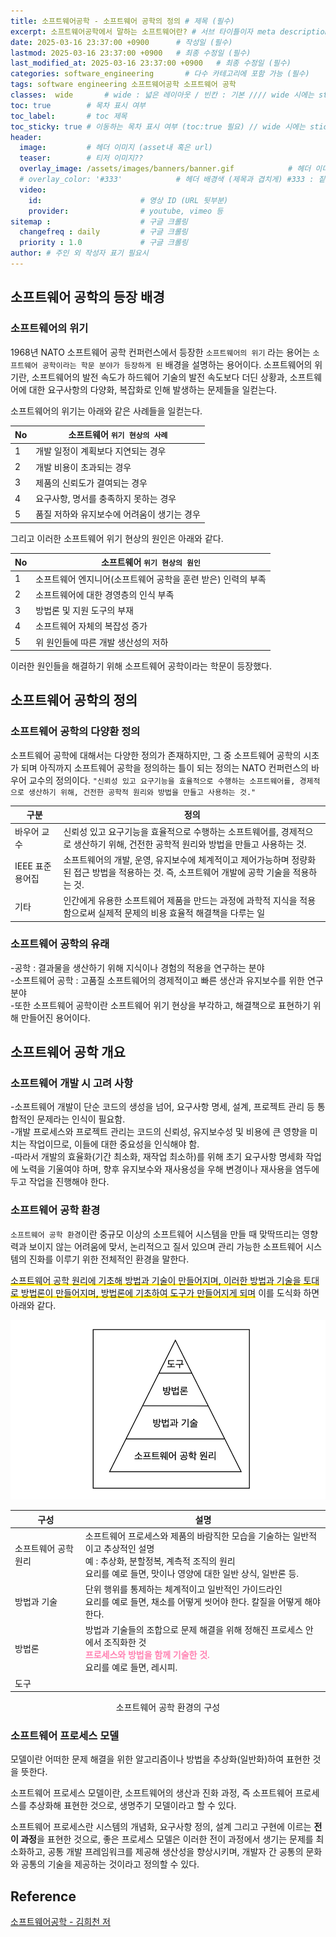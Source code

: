 ```yaml
---
title: 소프트웨어공학 - 소프트웨어 공학의 정의 # 제목 (필수)
excerpt: 소프트웨어공학에서 말하는 소프트웨어란? # 서브 타이틀이자 meta description (필수)
date: 2025-03-16 23:37:00 +0900      # 작성일 (필수)
lastmod: 2025-03-16 23:37:00 +0900   # 최종 수정일 (필수)
last_modified_at: 2025-03-16 23:37:00 +0900   # 최종 수정일 (필수)
categories: software_engineering       # 다수 카테고리에 포함 가능 (필수)
tags: software engineering 소프트웨어공학 소프트웨어 공학                     # 태그 복수개 가능 (필수)
classes:  wide       # wide : 넓은 레이아웃 / 빈칸 : 기본 //// wide 시에는 sticky toc 불가
toc: true        # 목차 표시 여부
toc_label:       # toc 제목
toc_sticky: true # 이동하는 목차 표시 여부 (toc:true 필요) // wide 시에는 sticky toc 불가
header: 
  image:         # 헤더 이미지 (asset내 혹은 url)
  teaser:        # 티저 이미지??
  overlay_image: /assets/images/banners/banner.gif            # 헤더 이미지 (제목과 겹치게)
  # overlay_color: '#333'            # 헤더 배경색 (제목과 겹치게) #333 : 짙은 회색 (필수)
  video:
    id:                      # 영상 ID (URL 뒷부분)
    provider:                # youtube, vimeo 등
sitemap :                    # 구글 크롤링
  changefreq : daily         # 구글 크롤링
  priority : 1.0             # 구글 크롤링
author: # 주인 외 작성자 표기 필요시
---
```

<!--postNo: 20250316_002-->

## 소프트웨어 공학의 등장 배경  

### 소프트웨어의 위기  

1968년 NATO 소프트웨어 공학 컨퍼런스에서 등장한 `소프트웨어의 위기` 라는 용어는 `소프트웨어 공학이라는 학문 분야가 등장하게 된` 배경을 설명하는 용어이다. 소프트웨어의 위기란, 소프트웨어의 발전 속도가 하드웨어 기술의 발전 속도보다 더딘 상황과, 소프트웨어에 대한 요구사항의 다양화, 복잡화로 인해 발생하는 문제들을 일컫는다.  

소프트웨어의 위기는 아래와 같은 사례들을 일컫는다.  

|No|소프트웨어 `위기 현상의 사례`|
|---|---|
|1|개발 일정이 계획보다 지연되는 경우|
|2|개발 비용이 초과되는 경우|
|3|제품의 신뢰도가 결여되는 경우|
|4|요구사항, 명서를 충족하지 못하는 경우|
|5|품질 저하와 유지보수에 어려움이 생기는 경우|

그리고 이러한 소프트웨어 위기 현상의 원인은 아래와 같다.  

|No|소프트웨어 `위기 현상의 원인`|
|---|---|
|1|소프트웨어 엔지니어(소프트웨어 공학을 훈련 받은) 인력의 부족|
|2|소프트웨어에 대한 경영층의 인식 부족|
|3|방법론 및 지원 도구의 부재|
|4|소프트웨어 자체의 복잡성 증가|
|5|위 원인들에 따른 개발 생산성의 저하|

이러한 원인들을 해결하기 위해 소프트웨어 공학이라는 학문이 등장했다.  


## 소프트웨어 공학의 정의  

### 소프트웨어 공학의 다양환 정의  

소프트웨어 공학에 대해서는 다양한 정의가 존재하지만, 그 중 소프트웨어 공학의 시초가 되며 아직까지 소프트웨어 공학을 정의하는 틀이 되는 정의는 NATO 컨퍼런스의 바우어 교수의 정의이다. `"신뢰성 있고 요구기능을 효율적으로 수행하는 소프트웨어를, 경제적으로 생산하기 위해, 건전한 공학적 원리와 방법을 만들고 사용하는 것."`

|구분|정의|
|---|---|
|바우어 교수|신뢰성 있고 요구기능을 효율적으로 수행하는 소프트웨어를, 경제적으로 생산하기 위해, 건전한 공학적 원리와 방법을 만들고 사용하는 것.|
|IEEE 표준 용어집|소프트웨어의 개발, 운영, 유지보수에 체계적이고 제어가능하며 정량화된 접근 방법을 적용하는 것. 즉, 소프트웨어 개발에 공학 기술을 적용하는 것.|
|기타|인간에게 유용한 소프트웨어 제품을 만드는 과정에 과학적 지식을 적용함으로써 실제적 문제의 비용 효율적 해결책을 다루는 일|

### 소프트웨어 공학의 유래  

-공학 : 결과물을 생산하기 위해 지식이나 경험의 적용을 연구하는 분야  
-소프트웨어 공학 : 고품질 소프트웨어의 경제적이고 빠른 생산과 유지보수를 위한 연구 분야  
-또한 소프트웨어 공학이란 소프트웨어 위기 현상을 부각하고, 해결책으로 표현하기 위해 만들어진 용어이다.  


## 소프트웨어 공학 개요  

### 소프트웨어 개발 시 고려 사항  

-소프트웨어 개발이 단순 코드의 생성을 넘어, 요구사항 명세, 설계, 프로젝트 관리 등 통합적인 문제라는 인식이 필요함.  
-개발 프로세스와 프로젝트 관리는 코드의 신뢰성, 유지보수성 및 비용에 큰 영향을 미치는 작업이므로, 이들에 대한 중요성을 인식해야 함.  
-따라서 개발의 효율화(기간 최소화, 재작업 최소하)를 위해 초기 요구사항 명세화 작업에 노력을 기울여야 하며, 향후 유지보수와 재사용성을 우해 변경이나 재사용을 염두에 두고 작업을 진행해야 한다.  

### 소프트웨어 공학 환경  

`소프트웨어 공학 환경`이란 중규모 이상의 소프트웨어 시스템을 만들 때 맞딱뜨리는 영향력과 보이지 않는 어려움에 맞서, 논리적으고 질서 있으며 관리 가능한 소프트웨어 시스템의 진화를 이루기 위한 전체적인 환경을 말한다.  

<span style='background:linear-gradient(to top, #FFE400 20%, transparent 20%)'>소프트웨어 공학 원리에 기초해 방법과 기술이 만들어지며, 이러한 방법과 기술을 토대로 방법론이 만들어지며, 방법론에 기초하여 도구가 만들어지게 되며</span> 이를 도식화 하면 아래와 같다.  

![](/assets/images/20250316_002_001.png)

|구성|설명|
|---|---|
|소프트웨어 공학 원리|소프트웨어 프로세스와 제품의 바람직한 모습을 기술하는 일반적이고 추상적인 설명<br>예 : 추상화, 분할정복, 계측적 조직의 원리<br>요리를 예로 들면, 맛이나 영양에 대한 일반 상식, 일반론 등.|
|방법과 기술|단위 행위를 통제하는 체계적이고 일반적인 가이드라인<br>요리를 예로 들면, 채소를 어떻게 씻어야 한다. 칼질을 어떻게 해야 한다.|
|방법론|방법과 기술들의 조합으로 문제 해결을 위해 정해진 프로세스 안에서 조직화한 것<br><b><font color="FF82B2">프로세스와 방법을 함께 기술한 것.</font></b><br>요리를 예로 들면, 레시피.|
|도구||  

<center>소프트웨어 공학 환경의 구성</center>

### 소프트웨어 프로세스 모델  

모델이란 어떠한 문제 해결을 위한 알고리즘이나 방법을 추상화(일반화)하여 표현한 것을 뜻한다.  

소프트웨어 프로세스 모델이란, 소프트웨어의 생산과 진화 과정, 즉 소프트웨어 프로세스를 추상화해 표현한 것으로, 생명주기 모델이라고 할 수 있다.  

소프트웨어 프로세스란 시스템의 개념화, 요구사항 정의, 설계 그리고 구현에 이르는 **전이 과정**을 표현한 것으로, 좋은 프로세스 모델은 이러한 전이 과정에서 생기는 문제를 최소화하고, 공통 개발 프레임워크를 제공해 생산성을 향상시키며, 개발자 간 공통의 문화와 공통의 기술을 제공하는 것이라고 정의할 수 있다.  


## Reference  

[소프트웨어공학 - 김희천 저](https://search.shopping.naver.com/book/catalog/32473335794)  





